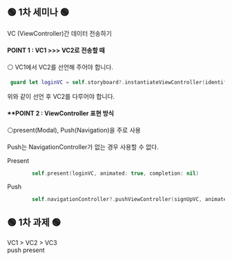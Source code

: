 
## 🟢 1차 세미나 🟢
VC (ViewController)간 데이터 전송하기

#### **POINT 1 : VC1 >>> VC2로 전송할 때** </br>
⚪️ VC1에서 VC2를 선언해 주어야 합니다.

```swift
 guard let loginVC = self.storyboard?.instantiateViewController(identifier: "loginVC") as? loginVC else { return }
 ```
위와 같이 선언 후 VC2를 다루어야 합니다.



#### **POINT 2 : **ViewController 표현 방식** </br>
⚪️present(Modal), Push(Navigation)을 주로 사용

Push는 NavigationController가 없는 경우 사용할 수 없다.

Present
```swift
        self.present(loginVC, animated: true, completion: nil)
```
Push
```swift
        self.navigationController?.pushViewController(signUpVC, animated: true)
``` 

## 🟢 1차 과제 🟢

VC1  >  VC2  >  VC3 </br>
   push  present
  
  </br>


 


 
